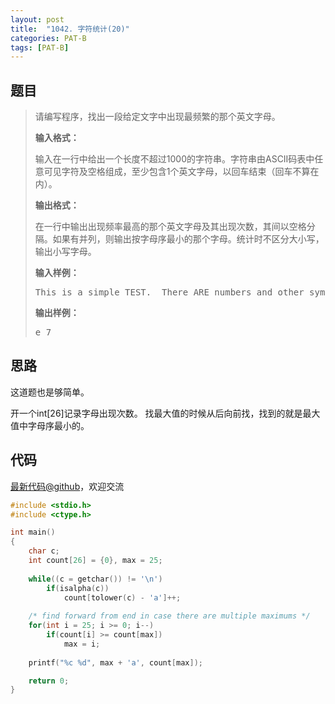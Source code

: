 ```yaml
---
layout: post
title:  "1042. 字符统计(20)"
categories: PAT-B
tags: [PAT-B]
---
```

## 题目

> <div id="problemContent">
> <p>
> 请编写程序，找出一段给定文字中出现最频繁的那个英文字母。</p>
> <p><b>
> 输入格式：
> </b></p>
> <p>
> 输入在一行中给出一个长度不超过1000的字符串。字符串由ASCII码表中任意可见字符及空格组成，至少包含1个英文字母，以回车结束（回车不算在内）。
> </p>
> <p><b>
> 输出格式：
> </b></p>
> <p>
> 在一行中输出出现频率最高的那个英文字母及其出现次数，其间以空格分隔。如果有并列，则输出按字母序最小的那个字母。统计时不区分大小写，输出小写字母。</p>
> <b>输入样例：</b><pre>
> This is a simple TEST.  There ARE numbers and other symbols 1&amp;2&amp;3...........
> </pre>
> <b>输出样例：</b><pre>
> e 7
> </pre>
> </div>

## 思路

这道题也是够简单。

开一个int[26]记录字母出现次数。
找最大值的时候从后向前找，找到的就是最大值中字母序最小的。

## 代码

[最新代码@github](https://github.com/OliverLew/PAT/blob/master/PATBasic/1042.c)，欢迎交流
```c
#include <stdio.h>
#include <ctype.h>

int main()
{
    char c;
    int count[26] = {0}, max = 25;
    
    while((c = getchar()) != '\n') 
        if(isalpha(c))
            count[tolower(c) - 'a']++;
    
    /* find forward from end in case there are multiple maximums */
    for(int i = 25; i >= 0; i--) 
        if(count[i] >= count[max])
            max = i;
    
    printf("%c %d", max + 'a', count[max]);

    return 0;
}

```